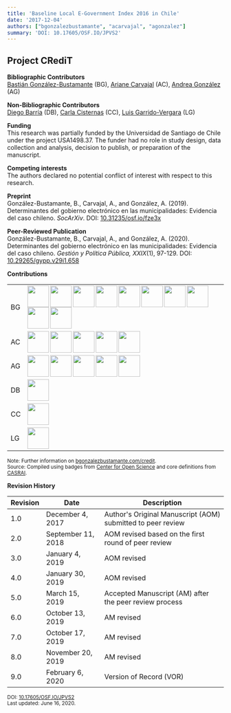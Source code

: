 ```yaml
---
title: 'Baseline Local E-Government Index 2016 in Chile'
date: '2017-12-04'
authors: ["bgonzalezbustamante", "acarvajal", "agonzalez"]
summary: 'DOI: 10.17605/OSF.IO/JPVS2'
---
```


## Project CRediT

**Bibliographic Contributors** <br />
[Bastián González-Bustamante](../../) (BG), [Ariane Carvajal](../../authors/acarvajal) (AC), [Andrea González](../../authors/agonzalez) (AG)

**Non-Bibliographic Contributors** <br />
[Diego Barría](../../authors/dbarria) (DB), [Carla Cisternas](../../authors/ccisternas) (CC), [Luis Garrido-Vergara](../../authors/lgarridovergara) (LG)

**Funding** <br />
This research was partially funded by the Universidad de Santiago de Chile under the project USA1498.37. The funder had no role in study design, data collection and analysis, decision to publish, or preparation of the manuscript.

**Competing interests** <br />
The authors declared no potential conflict of interest with respect to this research.

**Preprint** <br />
González-Bustamante, B., Carvajal, A., and González, A. (2019). Determinantes del gobierno electrónico en las municipalidades: Evidencia del caso chileno. *SocArXiv*. DOI: [10.31235/osf.io/fze3x](http://doi.org/10.31235/osf.io/fze3x)

**Peer-Reviewed Publication** <br />
González-Bustamante, B., Carvajal, A., and González, A. (2020). Determinantes del gobierno electrónico en las municipalidades: Evidencia del caso chileno. *Gestión y Política Pública, XXIX*(1), 97-129. DOI: [10.29265/gypp.v29i1.658](https://doi.org/10.29265/gypp.v29i1.658) <br />

**Contributions** 

| | |
|---|---|
| BG | [<img src="../conceptualization.png" align="left" width="50" />](../conceptualization.png) [<img src="../formal_analysis.png" align="left" width="50" />](../formal_analysis.png) [<img src="../methodology.png" align="left" width="50" />](../methodology.png) [<img src="../project_administration.png" align="left" width="50" />](../project_administration.png) [<img src="../resources.png" align="left" width="50" />](../resources.png) [<img src="../computation.png" align="left" width="50" />](../computation.png) [<img src="../supervision.png" align="left" width="50" />](../supervision.png) [<img src="../data_visualization.png" align="left" width="50" />](../data_visualization.png) [<img src="../writing_initial_draft.png" align="left" width="50" />](../writing_initial_draft.png) [<img src="../writing_review.png" align="left" width="50" />](../writing_review.png) |
| AC | [<img src="../data_curation.png" align="left" width="50" />](../data_curation.png) [<img src="../investigation.png" align="left" width="50" />](../investigation.png) [<img src="../resources.png" align="left" width="50" />](../resources.png) [<img src="../writing_initial_draft.png" align="left" width="50" />](../writing_initial_draft.png) [<img src="../writing_review.png" align="left" width="50" />](../writing_review.png) |
| AG | [<img src="../data_curation.png" align="left" width="50" />](../data_curation.png) [<img src="../investigation.png" align="left" width="50" />](../investigation.png) [<img src="../resources.png" align="left" width="50" />](../resources.png) [<img src="../writing_initial_draft.png" align="left" width="50" />](../writing_initial_draft.png) [<img src="../writing_review.png" align="left" width="50" />](../writing_review.png) |
| DB | [<img src="../funding_acquisition.png" align="left" width="50" />](../funding_acquisition.png) |
| CC | [<img src="../writing_review.png" align="left" width="50" />](../writing_review.png) |
| LG | [<img src="../writing_review.png" align="left" width="50" />](../writing_review.png) |

<small>Note: Further information on [bgonzalezbustamante.com/credit](../).</small><br />
<small>Source: Compiled using badges from [Center for Open Science](https://github.com/CenterForOpenScience/open_research_badges) and core definitions from [CASRAI](https://casrai.org/credit/).</small><br />

**Revision History**

| Revision | Date | Description |
|---|---|---|
| 1.0 | December 4, 2017 | Author's Original Manuscript (AOM) submitted to peer review |
| 2.0 | September 11, 2018 | AOM revised based on the first round of peer review |
| 3.0 | January 4, 2019 | AOM revised |
| 4.0 | January 30, 2019 | AOM revised |
| 5.0 | March 15, 2019 | Accepted Manuscript (AM) after the peer review process |
| 6.0 | October 13, 2019 | AM revised |
| 7.0 | October 17, 2019 | AM revised |
| 8.0 | November 20, 2019 | AM revised |
| 9.0 | February 6, 2020 | Version of Record (VOR) |

<small>DOI: [10.17605/OSF.IO/JPVS2](http://doi.org/10.17605/OSF.IO/JPVS2)</small><br />
<small>Last updated: June 16, 2020.</small>
